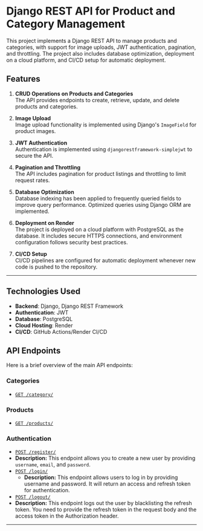 # Django REST API for Product and Category Management

This project implements a Django REST API to manage products and categories, with support for image uploads, JWT authentication, pagination, and throttling. The project also includes database optimization, deployment on a cloud platform, and CI/CD setup for automatic deployment.

## Features

1. **CRUD Operations on Products and Categories**  
   The API provides endpoints to create, retrieve, update, and delete products and categories.

2. **Image Upload**  
   Image upload functionality is implemented using Django's `ImageField` for product images.

3. **JWT Authentication**  
   Authentication is implemented using `djangorestframework-simplejwt` to secure the API.

4. **Pagination and Throttling**  
   The API includes pagination for product listings and throttling to limit request rates.

5. **Database Optimization**  
   Database indexing has been applied to frequently queried fields to improve query performance. Optimized queries using Django ORM are implemented.

6. **Deployment on Render**  
   The project is deployed on a cloud platform with PostgreSQL as the database. It includes secure HTTPS connections, and environment configuration follows security best practices.

7. **CI/CD Setup**  
   CI/CD pipelines are configured for automatic deployment whenever new code is pushed to the repository.

---

## Technologies Used

- **Backend**: Django, Django REST Framework
- **Authentication**: JWT 
- **Database**: PostgreSQL
- **Cloud Hosting**: Render 
- **CI/CD**: GitHub Actions/Render CI/CD

## API Endpoints

Here is a brief overview of the main API endpoints:

### Categories
- [`GET /category/`](https://product-management-assessment.onrender.com/category)


### Products
- [`GET /products/`](https://product-management-assessment.onrender.com/products)


### Authentication
- [`POST /register/`](https://product-management-assessment.onrender.com/register)
- **Description:** 
  This endpoint allows you to create a new user by providing `username`, `email`, and `password`.
- [`POST /login/`](https://product-management-assessment.onrender.com/login)
  - **Description:** 
  This endpoint allows users to log in by providing username and password. It will return an access and refresh token for authentication.
- [`POST /logout/`](https://product-management-assessment.onrender.com/logout)
- **Description:** 
  This endpoint logs out the user by blacklisting the refresh token. You need to provide the refresh token in the request body and the access token in the Authorization header.



---

